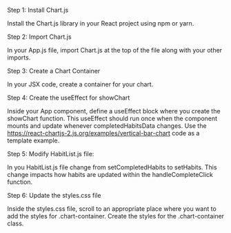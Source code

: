 Step 1: Install Chart.js

Install the Chart.js library in your React
project using npm or yarn.

Step 2: Import Chart.js

In your App.js file, import Chart.js at the top 
of the file along with your other imports.

Step 3: Create a Chart Container

In your JSX code, create a container for your chart. 

Step 4: Create the useEffect for showChart

Inside your App component, define a useEffect block
where you create the showChart function. This
useEffect should run once when the component mounts
and update whenever completedHabitsData changes.
Use the 
https://react-chartjs-2.js.org/examples/vertical-bar-chart
code as a template example.

Step 5: Modify HabitList.js file:

In you HabitList.js file change from setCompletedHabits
to setHabits. This change impacts how habits are updated
within the handleCompleteClick function.

Step 6: Update the styles.css file

Inside the styles.css file, scroll to an appropriate 
place where you want to add the styles for .chart-container.
Create the styles for the .chart-container class. 

